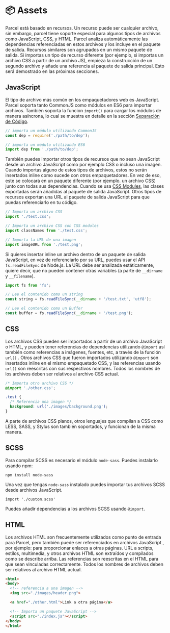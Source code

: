 # 📦 Assets

Parcel está basado en recursos. Un recurso puede ser cualquier archivo, sin embargo, parcel tiene soporte especial para algunos tipos de archivos como JavaScript, CSS, y HTML. Parcel analiza automáticamente las dependencias referenciadas en estos archivos y los incluye en el paquete de salida. Recursos similares son agrupados en un mismo paquete de salida. Si importas un tipo de recurso diferente (por ejemplo, si importas un archivo CSS a partir de un archivo JS), empieza la construcción de un segundo archivo y añade una referencia al paquete de salida principal. Esto será demostrado en las próximas secciones.

## JavaScript

El tipo de archivo más común en los empaquetadores web es JavaScript. Parcel soporta tanto CommonJS como módulos en ES6 para importar archivos. También soporta la funcion `import()` para cargar los módulos de manera asíncrona, lo cual se muestra en detalle en la sección [Separación de Código](code_splitting.html).

```javascript
// importa un módulo utilizando CommonJS
const dep = require('./path/to/dep');

// importa un módulo utilizando ES6
import dep from './path/to/dep';
```

También puedes importar otros tipos de recursos que no sean JavaScript desde un archivo JavaScript como por ejemplo CSS o incluso una imagen. Cuando importas alguno de estos tipos de archivos, estos no serán insertados inline como sucede con otros empaquetadores. En vez de eso, este se colocará en un paquete diferente (por ejemplo. un archivo CSS) junto con todas sus dependencias. Cuando se usa [CSS Modules](https://github.com/css-modules/css-modules), las clases exportadas serán añadidas al paquete de salida JavaScript. Otros tipos de recursos exportan una URL al paquete de salida JavaScript para que puedas referenciarlo en tu código.

```javascript
// Importa un archivo CSS
import './test.css';

// Importa un archivo CSS con CSS modules
import classNames from './test.css';

// Importa la URL de una imagen
import imageURL from './test.png';
```

Si quieres insertar inline un archivo dentro de un paquete de salida JavaScript, en vez de referenciarlo por su URL, puedes usar el API `fs.readFileSync` de Node.js. La URL debe ser analizada estáticamente, quiere decir, que no pueden contener otras variables (a parte de `__dirname` y `__filename`).

```javascript
import fs from 'fs';

// Lee el contenido como un string
const string = fs.readFileSync(__dirname + '/test.txt', 'utf8');

// Lee el contenido como un Buffer
const buffer = fs.readFileSync(__dirname + '/test.png');
```

## CSS

Los archivos CSS pueden ser importados a partir de un archivo JavaScript o HTML, y pueden tener referencias de dependencias utilizando  `@import` así también como referencias a imágenes, fuentes, etc, a través de la función `url()` . Otros archivos CSS que fueron importados utilizando `@import` son insertados inline en el mismo empaquetado CSS, y las referencias usando `url()` son reescritas con sus respectivos nombres. Todos los nombres de los archivos deben ser relativos al archivo CSS actual.

```css
/* Importa otro archivo CSS */
@import './other.css';

.test {
  /* Referencia una imagen */
  background: url('./images/background.png');
}
```

A parte de archivos CSS planos, otros lenguajes que compilan a CSS como LESS, SASS, y Stylus son también soportados, y funcionan de la misma manera.

## SCSS
Para compilar SCSS es necesario el módulo `node-sass`. Puedes instalarlo usando npm:
```
npm install node-sass
```
Una vez que tengas `node-sass` instalado puedes importar tus archivos SCSS desde archivos JavaScript.
```
import './custom.scss'
```
Puedes añadir dependencias a los archivos SCSS usando `@import`.

## HTML

Los archivos HTML son frecuentemente utilizados como punto de entrada para Parcel, pero también puede ser referenciados en archivos JavaScript , por ejemplo: para proporcionar enlaces a otras páginas. URL a scripts, estilos, multimedia, y otros archivos HTML son extraídos y compilados como se describe arriba. Las referencias son reescritas en el HTML para que sean vinculadas correctamente. Todos los nombres de archivos deben ser relativos al archivo HTML actual.

```html
<html>
<body>
  <!-- referencia a una imagen -->
  <img src="./images/header.png">

  <a href="./other.html">Link a otra página</a>

  <!-- Importa un paquete JavaScript -->
  <script src="./index.js"></script>
</body>
</html>
```
